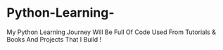 # Python-Learning-
My Python Learning Journey Will Be Full Of Code Used From Tutorials &amp; Books And Projects That I Build ! 
